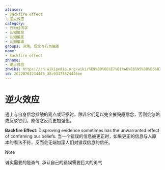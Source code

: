 ```yaml
---
aliases:
- Backfire effect
- 逆火效应
category:
- 行为经济学
- 认知偏见
- 认知偏差
- 认知偏误
groups: 决策、信念与行为偏差
name:
- Backfire effect
zhname:
- 逆火效应
zhwiki: https://zh.wikipedia.org/wiki/%E9%80%86%E7%81%AB%E6%95%88%E6%87%89
id: 20220703234445_38c9347f824446ee
---
```


# 逆火效应

遇上与自身信念抵触的观点或证据时，除非它们足以完全摧毁原信念，否则会忽略或反驳它们，原信念反而更加强化。

**Backfire Effect**: Disproving evidence sometimes has the unwarranted effect of confirming our beliefs.
当一个错误的信息被更正时，如果更正的信息与人原本的看法不符，反而会无端加深人们对错误信息的信任。

> [!NOTE]
> 诚实需要的是勇气, 承认自己的错误需要巨大的勇气